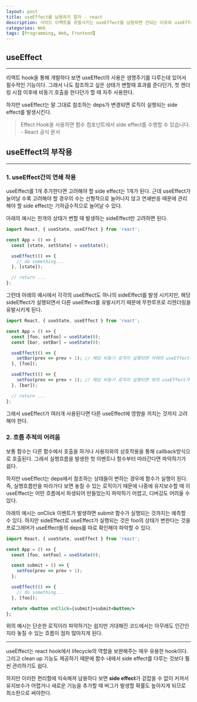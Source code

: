 ```yaml
---
layout: post
title: useEffect를 남용하지 말자 - react
description: 사이드 이펙트를 유발시키는 useEffect를 남용하면 안되는 이유와 useEffect를 줄이기 위한 방법
categories: Web
tags: [Programming, Web, Frontend]
---
```


## useEffect

---

리액트 hook을 통해 개발하다 보면 useEffect의 사용은 생명주기를 다루는데 있어서 필수적인 기능이다. 그래서 나도 참조하고 싶은 상태가 변할때 효과를 준다던가, 첫 렌더링 시점 이후에 비동기 호출을 한다던가 할 때 자주 사용한다.

하지만 useEffect는 말 그대로 참조하는 deps가 변경되면 로직이 실행되는 side effect를 발생시킨다.

> Effect Hook을 사용하면 함수 컴포넌트에서 side effect를 수행할 수 있습니다. - React 공식 문서

## useEffect의 부작용

---

### 1. useEffect간의 연쇄 작용

useEffect를 1개 추가한다면 고려해야 할 side effect는 1개가 된다. 근데 useEffect가 늘어날 수록 고려해야 할 경우의 수는 선형적으로 늘어나지 않고 연쇄반응 때문에 관리해야 할 side effect는 기하급수적으로 늘어날 수 있다.

아래의 예시는 한개의 상태가 변할 때 발생하는 sideEffect만 고려하면 된다.

```jsx
import React, { useState, useEffect } from 'react';

const App = () => {
  const [state, setState] = useState();

  useEffect(() => {
    // do something...
  }, [state]);

  // return ...
};
```

그런데 아래의 예시에서 각각의 useEffect도 하나의 sideEffect를 발생 시키지만, 해당 sideEffect가 실행되면서 다른 useEffect를 유발시키기 때문에 무한루프로 리렌더링을 유발시키게 된다.

```jsx
import React, { useState, useEffect } from 'react';

const App = () => {
  const [foo, setFoo] = useState(0);
  const [bar, setBar] = useState(0);

  useEffect(() => {
    setBar(prev => prev + 1); // 해당 비동기 로직이 실행되면 아래의 useEffect가 실행된다
  }, [foo]);

  useEffect(() => {
    setFoo(prev => prev + 1); // 해당 비동기 로직이 실행되면 위의 useEffect가 실행된다
  }, [bar]);

  // return ...
};
```

그래서 useEffect가 여러개 사용된다면 다른 useEffect에 영향을 끼치는 것까지 고려해야 한다.

### 2. 흐름 추적의 어려움

보통 함수는 다른 함수에서 호출을 하거나 사용자와의 상호작용을 통해 callback방식으로 호출된다. 그래서 실행흐름을 발생한 첫 이벤트나 함수부터 따라간다면 파악하기가 쉽다.

하지만 useEffect는 deps에서 참조하는 상태들이 변하는 경우에 함수가 실행이 된다. 즉, 실행흐름만을 따라가다 보면 놓칠 수 있는 로직이기 때문에 나중에 유지보수할 때 이 useEffect는 어떤 흐름에서 파생되어 만들었는지 파악하기 어렵고, 디버깅도 어려울 수 있다.

아래의 예시는 onClick 이벤트가 발생하면 submit 함수가 실행되는 것까지는 예측할 수 있다. 하지만 sideEffect로 useEffect가 실행되는 것은 foo의 상태가 변한다는 것을 프로그래머가 useEffect들의 deps를 따로 확인해야 파악할 수 있다.

```jsx
import React, { useState, useEffect } from 'react';

const App = () => {
  const [foo, setFoo] = useState(0);

  const submit = () => {
    setFoo(prev => prev + 1);
  };

  useEffect(() => {
    // do something...
  }, [foo]);

  return <button onClick={submit}>submit<button/>
};
```

위의 예시는 단순한 로직이라 파악하기는 쉽지만 거대해진 코드에서는 아무래도 인간인지라 놓칠 수 있는 흐름이 점차 많아지게 된다.

---

useEffect는 react hook에서 lifecycle의 역할을 보완해주는 매우 유용한 hook이다. 그리고 clean up 기능도 제공하기 때문에 함수 내에서 side effect를 다루는 것보다 훨씬 관리하기도 쉽다.

하지만 이러한 편리함에 익숙해져 남용하다 보면 **side effect**가 걷잡을 수 없이 커져서 유지보수가 어렵거나 새로운 기능을 추가할 때 버그가 발생할 확률도 높아지게 되므로 최소한으로 써야한다.
